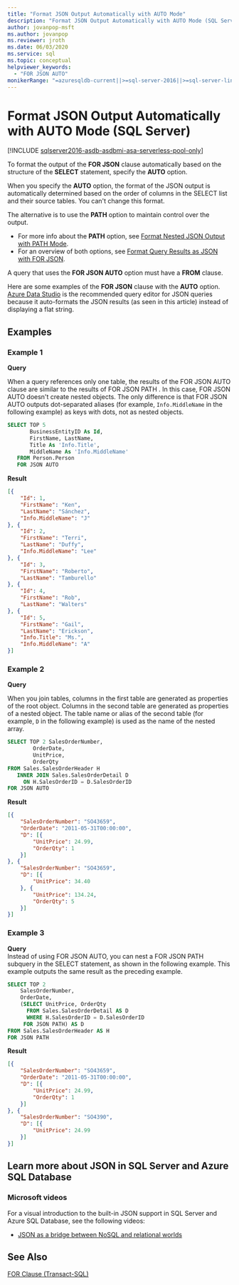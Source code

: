 ```yaml
---
title: "Format JSON Output Automatically with AUTO Mode"
description: "Format JSON Output Automatically with AUTO Mode (SQL Server)"
author: jovanpop-msft
ms.author: jovanpop
ms.reviewer: jroth
ms.date: 06/03/2020
ms.service: sql
ms.topic: conceptual
helpviewer_keywords:
  - "FOR JSON AUTO"
monikerRange: "=azuresqldb-current||>=sql-server-2016||>=sql-server-linux-2017||=azuresqldb-mi-current"
---
```

# Format JSON Output Automatically with AUTO Mode (SQL Server)

[!INCLUDE [sqlserver2016-asdb-asdbmi-asa-serverless-pool-only](../../includes/applies-to-version/sqlserver2016-asdb-asdbmi-asa-serverless-pool-only.md)]

To format the output of the **FOR JSON** clause automatically based on the structure of the **SELECT** statement, specify the **AUTO** option.  
  
When you specify the **AUTO** option, the format of the JSON output is automatically determined based on the order of columns in the SELECT list and their source tables. You can't change this format.
 
The alternative is to use the **PATH** option to maintain control over the output.
-   For more info about the **PATH** option, see [Format Nested JSON Output with PATH Mode](../../relational-databases/json/format-nested-json-output-with-path-mode-sql-server.md).
-   For an overview of both options, see [Format Query Results as JSON with FOR JSON](../../relational-databases/json/format-query-results-as-json-with-for-json-sql-server.md).

A query that uses the **FOR JSON AUTO** option must have a **FROM** clause.  
  
Here are some examples of the **FOR JSON** clause with the **AUTO** option. [Azure Data Studio](../../azure-data-studio/download-azure-data-studio.md) is the recommended query editor for JSON queries because it auto-formats the JSON results (as seen in this article) instead of displaying a flat string.
  
## Examples

### Example 1
 **Query**  
  
When a query references only one table, the results of the FOR JSON AUTO clause are similar to the results of FOR JSON PATH . In this case, FOR JSON AUTO doesn't create nested objects. The only difference is that FOR JSON AUTO outputs dot-separated aliases (for example, `Info.MiddleName` in the following example) as keys with dots, not as nested objects.  
  
```sql  
SELECT TOP 5   
       BusinessEntityID As Id,  
       FirstName, LastName,  
       Title As 'Info.Title',  
       MiddleName As 'Info.MiddleName'  
   FROM Person.Person  
   FOR JSON AUTO  
```  
  
 **Result**  
  
```json  
[{
    "Id": 1,
    "FirstName": "Ken",
    "LastName": "Sánchez",
    "Info.MiddleName": "J"
}, {
    "Id": 2,
    "FirstName": "Terri",
    "LastName": "Duffy",
    "Info.MiddleName": "Lee"
}, {
    "Id": 3,
    "FirstName": "Roberto",
    "LastName": "Tamburello"
}, {
    "Id": 4,
    "FirstName": "Rob",
    "LastName": "Walters"
}, {
    "Id": 5,
    "FirstName": "Gail",
    "LastName": "Erickson",
    "Info.Title": "Ms.",
    "Info.MiddleName": "A"
}]
```  

### Example 2

**Query**  
  
When you join tables, columns in the first table are generated as properties of the root object. Columns in the second table are generated as properties of a nested object. The table name or alias of the second table (for example, `D` in the following example) is used as the name of the nested array.  
  
```sql  
SELECT TOP 2 SalesOrderNumber,  
        OrderDate,  
        UnitPrice,  
        OrderQty  
FROM Sales.SalesOrderHeader H  
   INNER JOIN Sales.SalesOrderDetail D  
     ON H.SalesOrderID = D.SalesOrderID  
FOR JSON AUTO   
```  
  
**Result**  
  
```json  
[{
    "SalesOrderNumber": "SO43659",
    "OrderDate": "2011-05-31T00:00:00",
    "D": [{
        "UnitPrice": 24.99,
        "OrderQty": 1
    }]
}, {
    "SalesOrderNumber": "SO43659",
    "D": [{
        "UnitPrice": 34.40
    }, {
        "UnitPrice": 134.24,
        "OrderQty": 5
    }]
}]
```  

### Example 3
 
**Query**  
Instead of using FOR JSON AUTO, you can nest a FOR JSON PATH subquery in the SELECT statement, as shown in the following example. This example outputs the same result as the preceding example.  
  
```sql  
SELECT TOP 2  
    SalesOrderNumber,  
    OrderDate,  
    (SELECT UnitPrice, OrderQty  
      FROM Sales.SalesOrderDetail AS D  
      WHERE H.SalesOrderID = D.SalesOrderID  
     FOR JSON PATH) AS D  
FROM Sales.SalesOrderHeader AS H  
FOR JSON PATH  
```  
  
**Result**  
  
```json  
[{
    "SalesOrderNumber": "SO43659",
    "OrderDate": "2011-05-31T00:00:00",
    "D": [{
        "UnitPrice": 24.99,
        "OrderQty": 1
    }]
}, {
    "SalesOrderNumber": "SO4390",
    "D": [{
        "UnitPrice": 24.99
    }]
}]
```  

## Learn more about JSON in SQL Server and Azure SQL Database  
  
### Microsoft videos

For a visual introduction to the built-in JSON support in SQL Server and Azure SQL Database, see the following videos:

-   [JSON as a bridge between NoSQL and relational worlds](https://channel9.msdn.com/events/DataDriven-SQLServer2016/JSON-as-bridge-betwen-NoSQL-relational-worlds)

## See Also  
 [FOR Clause &#40;Transact-SQL&#41;](../../t-sql/queries/select-for-clause-transact-sql.md)  

